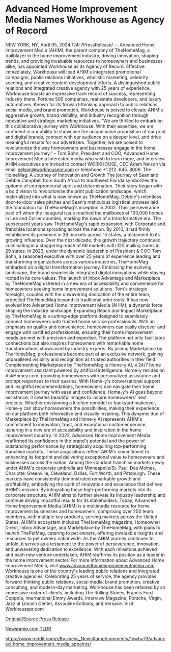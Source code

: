# Advanced Home Improvement Media Names Workhouse as Agency of Record

NEW YORK, NY, April 05, 2024 /24-7PressRelease/ -- Advanced Home Improvement Media (AHIM), the parent company of TheHomeMag, a trailblazer in the home improvement industry, driving innovation, shaping trends, and providing invaluable resources to homeowners and businesses alike, has appointed Workhouse as its Agency of Record. Effective immediately, Workhouse will lead AHIM's integrated promotional campaigns, public relations initiatives, wholistic marketing, celebrity seeding, and creative content development efforts.  A distinguished public relations and integrated creative agency with 25 years of experience, Workhouse boasts an impressive track record of success, representing industry titans, Fortune 500 companies, real estate developers, and luxury automotives. Known for its forward-thinking approach to public relations, social media, and brand promotion, Workhouse is poised to elevate AHIM's aggressive growth, brand visibility, and industry recognition through innovative and strategic marketing initiatives.  "We are thrilled to embark on this collaborative journey with Workhouse. With their expertise, we are confident in our ability to showcase the unique value proposition of our print and digital brands, connect with our audience on a deeper level, and drive meaningful results for our advertisers. Together, we are poised to revolutionize the way homeowners and businesses engage in the home improvement journey." - Tom Bohn, President and COO, Advanced Home Improvement Media  Interested media who wish to learn more, and interview AHIM executives are invited to contact WORKHOUSE, CEO Adam Nelson via email nelson@workhousepr.com or telephone +1 212. 645. 8006.  The HomeMag: A Journey of Innovation and Growth The journey of Sean and Debbie Campbell from South Africa to Southwest Florida symbolizes the epitome of entrepreneurial spirit and determination. Their story began with a bold vision to revolutionize the print publication landscape, which materialized into what is now known as TheHomeMag. Debbie's relentless door-to-door sales pitches and Sean's meticulous logistical prowess laid the foundation for TheHomeMag's inception in 2002. Their perseverance paid off when the inaugural issue reached the mailboxes of 100,000 homes in Lee and Collier counties, marking the dawn of a transformative era.  The subsequent years saw TheHomeMag's rapid expansion, with Corporate and franchise locations sprouting across the nation. By 2010, it had firmly established its presence in 36 markets across 15 states, a testament to its growing influence. Over the next decade, this growth trajectory continued, culminating in a staggering reach of 66 markets with 120 mailing zones in 29 states.  In 2023, under the dynamic leadership of President & COO Tom Bohn, a seasoned executive with over 25 years of experience leading and transforming organizations across various industries, TheHomeMag embarked on a digital transformation journey. Embracing the evolving landscape, the brand seamlessly integrated digital innovations while staying rooted in its core values. The launch of Inbox Advantage and Marketplace by TheHomeMag ushered in a new era of accessibility and convenience for homeowners seeking home improvement solutions. Tom's strategic foresight, coupled with the unwavering dedication of the entire team, propelled TheHomeMag beyond its traditional print roots. It has now evolved into Advanced Home Improvement Media (AHIM), a dynamic force shaping the industry landscape.  Expanding Reach and Impact Marketplace by TheHomeMag is a cutting-edge platform designed to seamlessly connect homeowners with trusted home service professionals. With an emphasis on quality and convenience, homeowners can easily discover and engage with certified professionals, ensuring their home improvement needs are met with precision and expertise. The platform not only facilitates connections but also inspires homeowners with remarkable home transformations showcased by industry experts. By joining Marketplace by TheHomeMag, professionals become part of an exclusive network, gaining unparalleled visibility and recognition as trusted authorities in their field.  Complementing Marketplace by TheHomeMag is Home-y AI, a 24/7 home improvement assistant powered by artificial intelligence. Home-y resides on AskHomey.com, providing homeowners with personalized assistance and prompt responses to their queries. With Home-y's conversational support and insightful recommendations, homeowners can navigate their home improvement journey with ease and confidence. Home-y's AI goes beyond assistance; it creates beautiful images to inspire homeowners' next projects. Whether envisioning a kitchen remodel or backyard makeover, Home-y can show homeowners the possibilities, making their experience on our platform both informative and visually inspiring.  This dynamic duo of Marketplace by TheHomeMag and Home-y AI represents AHIM's commitment to innovation, trust, and exceptional customer service, ushering in a new era of accessibility and inspiration in the home improvement industry.  In 2023, Advanced Home Improvement Media reaffirmed its confidence in the brand's potential and the power of outstanding performance by strategically acquiring top-performing franchise markets. These acquisitions reflect AHIM's commitment to enhancing its footprint and delivering exceptional value to homeowners and businesses across the nation. Among the standout franchise markets newly under AHIM's corporate umbrella are Minneapolis/St. Paul, Des Moines, Charlotte, Greenville, Cleveland, Dallas, Fort Worth, and Pittsburgh. These markets have consistently demonstrated remarkable growth and profitability, embodying the spirit of innovation and excellence that defines AHIM's mission. By integrating these high-performing markets into its corporate structure, AHIM aims to further elevate its industry leadership and continue driving impactful results for its stakeholders.  Today, Advanced Home Improvement Media (AHIM) is a multimedia resource for home improvement businesses and homeowners, comprising over 250 team members, with multiple key products, serving markets across the United States. AHIM's ecosystem includes TheHomeMag magazine, Homeowner Direct, Inbox Advantage, and Marketplace by TheHomeMag, with plans to launch ThePetMag, catering to pet owners, offering invaluable insights and resources to pet owners nationwide. As the AHIM journey continues to unfold, it serves as a testament to the power of perseverance, innovation, and unwavering dedication to excellence. With each milestone achieved and each new venture undertaken, AHIM reaffirms its position as a leader in the home improvement sector. For more information about Advanced Home Improvement Media, visit www.advancedhomeimprovementmedia.com.  Workhouse is one of the country's leading public relations and integrated creative agencies. Celebrating 25 years of service, the agency provides forward-thinking public relations, social media, brand promotion, creative consulting, and modern-day marketing. Workhouse has been retained by an impressive roster of clients, including The Rolling Stones, Francis Ford Coppola, International Emmy Awards, Interview Magazine, Porsche, Virgin, Jazz at Lincoln Center, Assouline Editions, and Versace. Visit Workhousepr.com 

[Original/Source Press Release](https://www.24-7pressrelease.com/press-release/509833/advanced-home-improvement-media-names-workhouse-as-agency-of-record)
                    

[Newsramp.com TLDR](None) 

https://www.reddit.com/r/Business_NewsRamp/comments/1bwbv73/advanced_home_improvement_media_appoints/